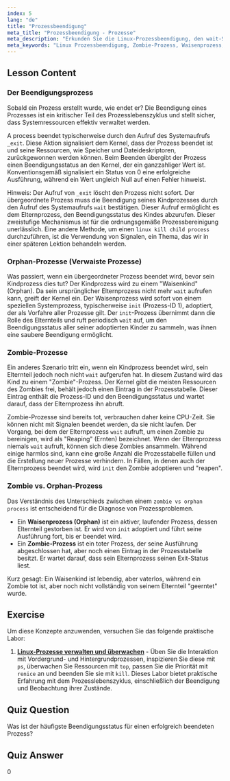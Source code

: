 ```yaml
---
index: 5
lang: "de"
title: "Prozessbeendigung"
meta_title: "Prozessbeendigung - Prozesse"
meta_description: "Erkunden Sie die Linux-Prozessbeendigung, den wait-Systemaufruf und die Hauptunterschiede in der Debatte um Zombie- vs. Waisenprozesse. Erfahren Sie, wie Sie Zustände von Kindprozessen verwalten und mit linux kill steuern, um ein stabiles System zu gewährleisten."
meta_keywords: "Linux Prozessbeendigung, Zombie-Prozess, Waisenprozess, Zombie vs Waisenprozess, linux kill Kindprozess, wait Systemaufruf, _exit, Prozessverwaltung"
---
```


## Lesson Content

### Der Beendigungsprozess

Sobald ein Prozess erstellt wurde, wie endet er? Die Beendigung eines Prozesses ist ein kritischer Teil des Prozesslebenszyklus und stellt sicher, dass Systemressourcen effektiv verwaltet werden.

A process beendet typischerweise durch den Aufruf des Systemaufrufs `_exit`. Diese Aktion signalisiert dem Kernel, dass der Prozess beendet ist und seine Ressourcen, wie Speicher und Dateideskriptoren, zurückgewonnen werden können. Beim Beenden übergibt der Prozess einen Beendigungsstatus an den Kernel, der ein ganzzahliger Wert ist. Konventionsgemäß signalisiert ein Status von 0 eine erfolgreiche Ausführung, während ein Wert ungleich Null auf einen Fehler hinweist.

Hinweis: Der Aufruf von `_exit` löscht den Prozess nicht sofort. Der übergeordnete Prozess muss die Beendigung seines Kindprozesses durch den Aufruf des Systemaufrufs `wait` bestätigen. Dieser Aufruf ermöglicht es dem Elternprozess, den Beendigungsstatus des Kindes abzurufen. Dieser zweistufige Mechanismus ist für die ordnungsgemäße Prozessbereinigung unerlässlich. Eine andere Methode, um einen `linux kill child process` durchzuführen, ist die Verwendung von Signalen, ein Thema, das wir in einer späteren Lektion behandeln werden.

### Orphan-Prozesse (Verwaiste Prozesse)

Was passiert, wenn ein übergeordneter Prozess beendet wird, bevor sein Kindprozess dies tut? Der Kindprozess wird zu einem "Waisenkind" (Orphan). Da sein ursprünglicher Elternprozess nicht mehr `wait` aufrufen kann, greift der Kernel ein. Der Waisenprozess wird sofort von einem speziellen Systemprozess, typischerweise `init` (Prozess-ID 1), adoptiert, der als Vorfahre aller Prozesse gilt. Der `init`-Prozess übernimmt dann die Rolle des Elternteils und ruft periodisch `wait` auf, um den Beendigungsstatus aller seiner adoptierten Kinder zu sammeln, was ihnen eine saubere Beendigung ermöglicht.

### Zombie-Prozesse

Ein anderes Szenario tritt ein, wenn ein Kindprozess beendet wird, sein Elternteil jedoch noch nicht `wait` aufgerufen hat. In diesem Zustand wird das Kind zu einem "Zombie"-Prozess. Der Kernel gibt die meisten Ressourcen des Zombies frei, behält jedoch einen Eintrag in der Prozesstabelle. Dieser Eintrag enthält die Prozess-ID und den Beendigungsstatus und wartet darauf, dass der Elternprozess ihn abruft.

Zombie-Prozesse sind bereits tot, verbrauchen daher keine CPU-Zeit. Sie können nicht mit Signalen beendet werden, da sie nicht laufen. Der Vorgang, bei dem der Elternprozess `wait` aufruft, um einen Zombie zu bereinigen, wird als "Reaping" (Ernten) bezeichnet. Wenn der Elternprozess niemals `wait` aufruft, können sich diese Zombies ansammeln. Während einige harmlos sind, kann eine große Anzahl die Prozesstabelle füllen und die Erstellung neuer Prozesse verhindern. In Fällen, in denen auch der Elternprozess beendet wird, wird `init` den Zombie adoptieren und "reapen".

### Zombie vs. Orphan-Prozess

Das Verständnis des Unterschieds zwischen einem `zombie vs orphan process` ist entscheidend für die Diagnose von Prozessproblemen.

- Ein **Waisenprozess (Orphan)** ist ein aktiver, laufender Prozess, dessen Elternteil gestorben ist. Er wird von `init` adoptiert und führt seine Ausführung fort, bis er beendet wird.
- Ein **Zombie-Prozess** ist ein toter Prozess, der seine Ausführung abgeschlossen hat, aber noch einen Eintrag in der Prozesstabelle besitzt. Er wartet darauf, dass sein Elternprozess seinen Exit-Status liest.

Kurz gesagt: Ein Waisenkind ist lebendig, aber vaterlos, während ein Zombie tot ist, aber noch nicht vollständig von seinem Elternteil "geerntet" wurde.

## Exercise

Um diese Konzepte anzuwenden, versuchen Sie das folgende praktische Labor:

1. **[Linux-Prozesse verwalten und überwachen](https://labex.io/de/labs/comptia-manage-and-monitor-linux-processes-590864)** - Üben Sie die Interaktion mit Vordergrund- und Hintergrundprozessen, inspizieren Sie diese mit `ps`, überwachen Sie Ressourcen mit `top`, passen Sie die Priorität mit `renice` an und beenden Sie sie mit `kill`. Dieses Labor bietet praktische Erfahrung mit dem Prozesslebenszyklus, einschließlich der Beendigung und Beobachtung ihrer Zustände.

## Quiz Question

Was ist der häufigste Beendigungsstatus für einen erfolgreich beendeten Prozess?

## Quiz Answer

0
